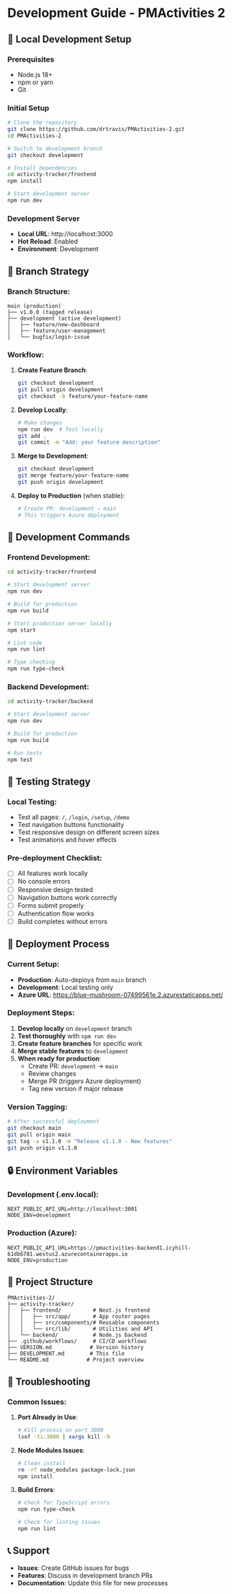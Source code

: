 # Development Guide - PMActivities 2

## 🚀 Local Development Setup

### Prerequisites
- Node.js 18+ 
- npm or yarn
- Git

### Initial Setup
```bash
# Clone the repository
git clone https://github.com/drtravis/PMActivities-2.git
cd PMActivities-2

# Switch to development branch
git checkout development

# Install dependencies
cd activity-tracker/frontend
npm install

# Start development server
npm run dev
```

### Development Server
- **Local URL**: http://localhost:3000
- **Hot Reload**: Enabled
- **Environment**: Development

## 🌿 Branch Strategy

### Branch Structure:
```
main (production)
├── v1.0.0 (tagged release)
├── development (active development)
│   ├── feature/new-dashboard
│   ├── feature/user-management
│   └── bugfix/login-issue
```

### Workflow:
1. **Create Feature Branch**:
   ```bash
   git checkout development
   git pull origin development
   git checkout -b feature/your-feature-name
   ```

2. **Develop Locally**:
   ```bash
   # Make changes
   npm run dev  # Test locally
   git add .
   git commit -m "Add: your feature description"
   ```

3. **Merge to Development**:
   ```bash
   git checkout development
   git merge feature/your-feature-name
   git push origin development
   ```

4. **Deploy to Production** (when stable):
   ```bash
   # Create PR: development → main
   # This triggers Azure deployment
   ```

## 🔧 Development Commands

### Frontend Development:
```bash
cd activity-tracker/frontend

# Start development server
npm run dev

# Build for production
npm run build

# Start production server locally
npm start

# Lint code
npm run lint

# Type checking
npm run type-check
```

### Backend Development:
```bash
cd activity-tracker/backend

# Start development server
npm run dev

# Build for production
npm run build

# Run tests
npm test
```

## 🧪 Testing Strategy

### Local Testing:
- Test all pages: `/`, `/login`, `/setup`, `/demo`
- Test navigation buttons functionality
- Test responsive design on different screen sizes
- Test animations and hover effects

### Pre-deployment Checklist:
- [ ] All features work locally
- [ ] No console errors
- [ ] Responsive design tested
- [ ] Navigation buttons work correctly
- [ ] Forms submit properly
- [ ] Authentication flow works
- [ ] Build completes without errors

## 🚀 Deployment Process

### Current Setup:
- **Production**: Auto-deploys from `main` branch
- **Development**: Local testing only
- **Azure URL**: https://blue-mushroom-07499561e.2.azurestaticapps.net/

### Deployment Steps:
1. **Develop locally** on `development` branch
2. **Test thoroughly** with `npm run dev`
3. **Create feature branches** for specific work
4. **Merge stable features** to `development`
5. **When ready for production**:
   - Create PR: `development` → `main`
   - Review changes
   - Merge PR (triggers Azure deployment)
   - Tag new version if major release

### Version Tagging:
```bash
# After successful deployment
git checkout main
git pull origin main
git tag -a v1.1.0 -m "Release v1.1.0 - New features"
git push origin v1.1.0
```

## 🔒 Environment Variables

### Development (.env.local):
```env
NEXT_PUBLIC_API_URL=http://localhost:3001
NODE_ENV=development
```

### Production (Azure):
```env
NEXT_PUBLIC_API_URL=https://pmactivities-backend1.icyhill-61db6701.westus2.azurecontainerapps.io
NODE_ENV=production
```

## 📁 Project Structure

```
PMActivities-2/
├── activity-tracker/
│   ├── frontend/          # Next.js frontend
│   │   ├── src/app/       # App router pages
│   │   ├── src/components/# Reusable components
│   │   └── src/lib/       # Utilities and API
│   └── backend/           # Node.js backend
├── .github/workflows/     # CI/CD workflows
├── VERSION.md            # Version history
├── DEVELOPMENT.md        # This file
└── README.md            # Project overview
```

## 🐛 Troubleshooting

### Common Issues:

1. **Port Already in Use**:
   ```bash
   # Kill process on port 3000
   lsof -ti:3000 | xargs kill -9
   ```

2. **Node Modules Issues**:
   ```bash
   # Clean install
   rm -rf node_modules package-lock.json
   npm install
   ```

3. **Build Errors**:
   ```bash
   # Check for TypeScript errors
   npm run type-check
   
   # Check for linting issues
   npm run lint
   ```

## 📞 Support

- **Issues**: Create GitHub issues for bugs
- **Features**: Discuss in development branch PRs
- **Documentation**: Update this file for new processes
